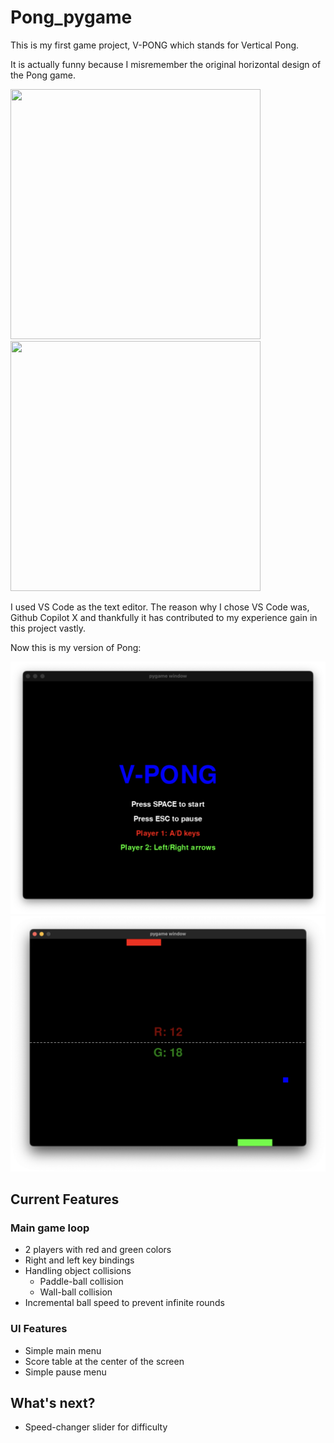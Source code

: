 # Pong_pygame
 
This is my first game project, V-PONG which stands for Vertical Pong.

It is actually funny because I misremember the original horizontal design of the Pong game. 

<img src="https://upload.wikimedia.org/wikipedia/commons/thumb/2/26/Pong.svg/1200px-Pong.svg.png" width="400" height="400">  

<img src="https://i.pinimg.com/564x/e6/11/1e/e6111e83dcf8f0a91b23fa6ae45c32e4.jpg" width="400" height="400">

I used VS Code as the text editor. The reason why I chose VS Code was, Github Copilot X and thankfully it has contributed to my experience gain in this project vastly. 

Now this is my version of Pong: 

![vpong1](/Images/vpong1.png)
![vpong2](/Images/vpong2.png)

## Current Features
### Main game loop
- 2 players with red and green colors
- Right and left key bindings
- Handling object collisions
    - Paddle-ball collision 
    - Wall-ball collision
- Incremental ball speed to prevent infinite rounds 
### UI Features
- Simple main menu 
- Score table at the center of the screen
- Simple pause menu 

## What's next? 
- Speed-changer slider for difficulty 
